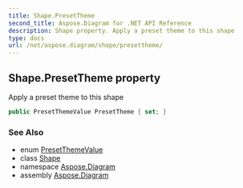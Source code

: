 ```yaml
---
title: Shape.PresetTheme
second_title: Aspose.Diagram for .NET API Reference
description: Shape property. Apply a preset theme to this shape
type: docs
url: /net/aspose.diagram/shape/presettheme/
---
```

## Shape.PresetTheme property

Apply a preset theme to this shape

```csharp
public PresetThemeValue PresetTheme { set; }
```

### See Also

* enum [PresetThemeValue](../../presetthemevalue/)
* class [Shape](../)
* namespace [Aspose.Diagram](../../shape/)
* assembly [Aspose.Diagram](../../../)


